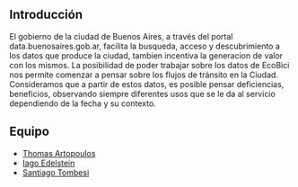## Introducción

El gobierno de la ciudad de Buenos Aires, a través del portal data.buenosaires.gob.ar, facilita la busqueda, acceso y descubrimiento a los datos que produce la ciudad, tambien incentiva la generacion de valor con los mismos. La posibilidad de poder trabajar sobre los datos de EcoBici nos permite comenzar a pensar sobre los flujos de tránsito en la Ciudad. Consideramos que a partir de estos datos, es posible pensar deficiencias, beneficios, observando siempre diferentes usos que se le da al servicio dependiendo de la fecha y su contexto.

## Equipo

* [Thomas Artopoulos](https://github.com/thomasartopoulos)
* [Iago Edelstein](https://github.com/iagoedelstein)
* [Santiago Tombesi](https://github.com/santiagotombesi)
